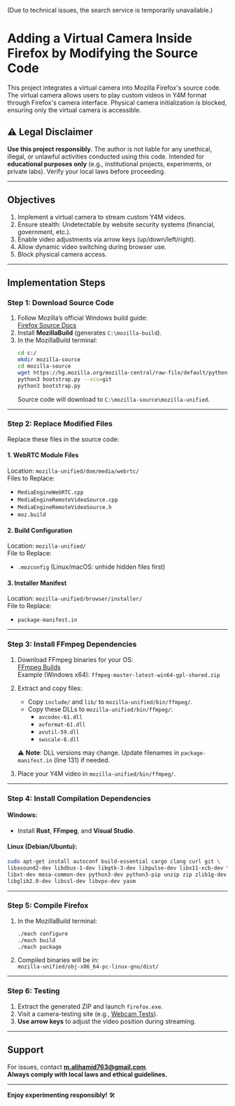 (Due to technical issues, the search service is temporarily unavailable.)

# Adding a Virtual Camera Inside Firefox by Modifying the Source Code

This project integrates a virtual camera into Mozilla Firefox's source code. The virtual camera allows users to play custom videos in Y4M format through Firefox's camera interface. Physical camera initialization is blocked, ensuring only the virtual camera is accessible.

## ⚠️ Legal Disclaimer
**Use this project responsibly.** The author is not liable for any unethical, illegal, or unlawful activities conducted using this code. Intended for **educational purposes only** (e.g., institutional projects, experiments, or private labs). Verify your local laws before proceeding.

---

## Objectives
1. Implement a virtual camera to stream custom Y4M videos.
2. Ensure stealth: Undetectable by website security systems (financial, government, etc.).
3. Enable video adjustments via arrow keys (up/down/left/right).
4. Allow dynamic video switching during browser use.
5. Block physical camera access.

---

## Implementation Steps

### Step 1: Download Source Code
1. Follow Mozilla’s official Windows build guide:  
   [Firefox Source Docs](https://firefox-source-docs.mozilla.org/setup/windows_build.html)
2. Install **MozillaBuild** (generates `C:\mozilla-build`).
3. In the MozillaBuild terminal:
   ```bash
   cd c:/
   mkdir mozilla-source
   cd mozilla-source
   wget https://hg.mozilla.org/mozilla-central/raw-file/default/python/mozboot/bin/bootstrap.py
   python3 bootstrap.py --vcs=git
   python3 bootstrap.py
   ```
   Source code will download to `C:\mozilla-source\mozilla-unified`.

---

### Step 2: Replace Modified Files
Replace these files in the source code:

#### 1. **WebRTC Module Files**  
   Location: `mozilla-unified/dom/media/webrtc/`  
   Files to Replace:
   - `MediaEngineWebRTC.cpp`
   - `MediaEngineRemoteVideoSource.cpp`
   - `MediaEngineRemoteVideoSource.h`
   - `moz.build`

#### 2. **Build Configuration**  
   Location: `mozilla-unified/`  
   File to Replace:  
   - `.mozconfig` (Linux/macOS: unhide hidden files first)

#### 3. **Installer Manifest**  
   Location: `mozilla-unified/browser/installer/`  
   File to Replace:  
   - `package-manifest.in`

---

### Step 3: Install FFmpeg Dependencies
1. Download FFmpeg binaries for your OS:  
   [FFmpeg Builds](https://github.com/btbn/ffmpeg-builds/releases)  
   Example (Windows x64): `ffmpeg-master-latest-win64-gpl-shared.zip`

2. Extract and copy files:
   - Copy `include/` and `lib/` to `mozilla-unified/bin/ffmpeg/`.
   - Copy these DLLs to `mozilla-unified/bin/ffmpeg/`:
     - `avcodec-61.dll`
     - `avformat-61.dll`
     - `avutil-59.dll`
     - `swscale-8.dll`

   ⚠️ **Note**: DLL versions may change. Update filenames in `package-manifest.in` (line 131) if needed.

3. Place your Y4M video in `mozilla-unified/bin/ffmpeg/`.

---

### Step 4: Install Compilation Dependencies
#### Windows:
- Install **Rust**, **FFmpeg**, and **Visual Studio**.

#### Linux (Debian/Ubuntu):
```bash
sudo apt-get install autoconf build-essential cargo clang curl git \
libasound2-dev libdbus-1-dev libgtk-3-dev libpulse-dev libx11-xcb-dev \
libxt-dev mesa-common-dev python3-dev python3-pip unzip zip zlib1g-dev \
libglib2.0-dev libssl-dev libvpx-dev yasm
```

---

### Step 5: Compile Firefox
1. In the MozillaBuild terminal:
   ```bash
   ./mach configure
   ./mach build
   ./mach package
   ```

2. Compiled binaries will be in:  
   `mozilla-unified/obj-x86_64-pc-linux-gnu/dist/`

---

### Step 6: Testing
1. Extract the generated ZIP and launch `firefox.exe`.
2. Visit a camera-testing site (e.g., [Webcam Tests](https://webcamtests.com/)).
3. **Use arrow keys** to adjust the video position during streaming.

---

## Support
For issues, contact **m.alihamid763@gmail.com**.  
**Always comply with local laws and ethical guidelines.**  

---

**Enjoy experimenting responsibly!** 🛠️
